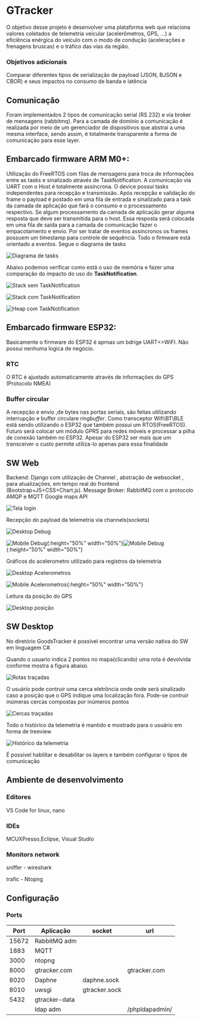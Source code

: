 # GTracker

O objetivo desse projeto é desenvolver uma plataforma web que relaciona valores coletados de telemetria veicular (acelerômetros, GPS, ...) a eficiência enérgica do veículo com o modo de condução (acelerações e frenagens bruscas) e o tráfico das vias da região. 

### Objetivos adicionais
Comparar diferentes tipos de serialização de payload  (JSON, BJSON e CBOR) e seus impactos no consumo de banda e latência  

## Comunicação 
Foram implementados 2 tipos de comunicação serial (RS 232) e via broker de mensagens (rabbitmq). Para a camada de domínio a comunicação é
realizada por meio de um gerenciador de dispositivos que abstrai a uma mesma interface, sendo assim, é totalmente transparente a forma de comunicação para esse layer.

## Embarcado firmware ARM M0+:
Utilização do FreeRTOS com filas de mensagens para troca de informações entre as tasks e sinalizado através de TaskNotification. 
A comunicação via UART com o Host é totalmente assíncrona. O device possui tasks independentes para recepção e transmissão. Após recepção e validação do frame o payload é postado em uma fila de entrada e sinalizado para a task da camada de aplicação que fará o consumo e o processamento respectivo. Se algum processamento da camada de aplicação gerar alguma resposta que deve ser transmitida para o host. Essa resposta será colocada em uma fila de saída para a camada de comunicação fazer o empacotamento e envio. 
Por ser tratar de eventos assíncronos os frames possuem um timestamp para controle de sequência. Todo o firmware está orientado a eventos.
Segue o diagrama de tasks 

![Diagrama de tasks][tasks_diagram]

Abaixo podemos verificar como está o uso de memória e fazer uma comparação do impacto do uso do **TaskNotification**.


![Stack **sem** TaskNotification][task_w_eb.png]

![Stack **com** TaskNotification][task_w_tn.png]

![Heap **com** TaskNotification][tasks_w_tn]

## Embarcado firmware ESP32:
Basicamente o firmware do ESP32 é aprnas um bdrige UART<>WiFI. Não possui nenhuma logica de negócio.

### RTC
O RTC é ajustado automaticamente através de informações do GPS (Protocolo NMEA)

### Buffer circular
A recepção e envio ,de bytes nas portas seriais, são feitas utilizando interrupção e buffer circulare *ringbuffer*.
Como transceptor Wifi\BT\BLE está sendo utilizando o ESP32 que também possui um RTOS(FreeRTOS). Futuro será colocar um módulo GPRS para redes móveis e processar a pilha de conexão também no ESP32.
Apesar do ESP32 ser mais que um transceiver o custo permite utiliza-lo apenas para essa finalidade

## SW Web
Backend: Django com utilização de Channel , abstração de websocket , para atualizações, em tempo real do frontend (Bootstrap+JS+CSS+Chart.js).
Message Broker: RabbitMQ com o protocolo AMQP e MQTT
Google maps API


![Tela login][desktop_login]

Recepção do payload da telemetria via channels(sockets)
 
![Desktop Debug][desktop_debug]

![Mobile Debug][mobile_debug1]{:height="50%" width="50%"}![Mobile Debug][mobile_debug2]{:height="50%" width="50%"}

Gráficos do acelerometro utilizado para registros da telemetria

![Desktop Acelerometros][desktop_accelerometer]

![Mobile Acelerometros][mobile_accelerometer]{:height="50%" width="50%"}

Leitura da posição do GPS

![Desktop posição][desktop_position]


## SW Desktop
No diretório GoodsTracker é possível encontrar uma versão nativa do SW em linguagem C#.

Quando o usuario indica 2 pontos no mapa(clicando) uma rota é devolvida conforme mostra a figura abaixo.

![Rotas traçadas][desktop_route]

O usuário pode contruir uma cerca eletrôncia onde onde será sinalizado caso a posição que o GPS indique uma localização fora.
Pode-se contruir inúmeras cercas compostas por inúmeros pontos 

![Cercas traçadas][desktop_fence]

Todo o histórico da telemetria é mantido e mostrado para o usuário em forma de treeview

![Histórico da telemetria][desktop_behavior]

É possivel habilitar e desabilitar os layers e também configurar o tipos de comunicação

## Ambiente de desenvolvimento

### Editores 

VS Code for linux, nano

### IDEs

MCUXPresso,Eclipse, Visual Studio

### Monitors network

sniffer - wireshark

trafic - Ntopng

## Configuração

### Ports
      
| Port | Aplicação       | socket      | url             |
|------|-----------------|-------------|-----------------|
|15672 |RabbitMQ adm     |             
|1883  |MQTT             |
|3000  |ntopng           |
|8000  |gtracker.com     |              | gtracker.com   |
|8020  |Daphne           | daphne.sock  |                |
|8010  |uwsgi            | gtracker.sock|                |
|5432  |gtracker-data    |              |                |
|      |ldap adm         |              | /phpldapadmin/ |

[tasks_diagram]:architecture/tasks_diagram.png
[desktop_route]:images/sw/route.png
[desktop_fence]:images/sw/fence.png
[desktop_behavior]:images/sw/behavior.png
[desktop_login]:images/web/desktop_login.png
[desktop_debug]:images/web/desktop_debug.png
[mobile_debug1]:images/web/mobile_debug1.png
[mobile_debug2]:images/web/mobile_debug2.png
[desktop_accelerometer]:images/web/desktop_accelerometer.png
[desktop_position]:images/web/desktop_position.png
[task_w_eb.png]:images/fw/tasks_w_eventbit.png
[task_w_tn.png]:images/fw/tasks_w_tn.png
[tasks_w_tn]:images/fw/tasks_w_tn.png
[mobile_accelerometer]:images/web/mobile_accelerometer.png